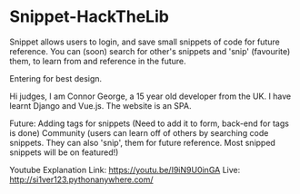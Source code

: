 # Snippet-HackTheLib
Snippet allows users to login, and save small snippets of code for future reference.
You can (soon) search for other's snippets and 'snip' (favourite) them, to learn from and reference in the future.

Entering for best design.

Hi judges, I am Connor George, a 15 year old developer from the UK. I have learnt Django and Vue.js. The website is an SPA.

Future:
  Adding tags for snippets (Need to add it to form, back-end for tags is done)
  Community (users can learn off of others by searching code snippets. They can also 'snip', them for future reference. Most snipped snippets will be on featured!)

Youtube Explanation Link: https://youtu.be/I9iN9U0inGA
Live: http://si1ver123.pythonanywhere.com/
